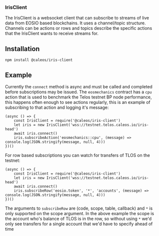 ### IrisClient

The IrisClient is a websocket client that can subscribe to streams of live data from EOSIO based blockchains. It uses a channel/topic structure. Channels can be actions or rows and topics describe the specific actions that the IrisClient wants to receive streams for.

## Installation

`npm install @caleos/iris-client`

## Example

Currently the `connect` method is async and must be called and completed before subscriptions may be issued. The `eosmechanics` contract has a `cpu` action that is used to benchmark the Telos testnet BP node performance, this happens often enough to see actions regularly, this is an example of subscribing to that action and logging it's message:

```
(async () => {
    const IrisClient = require('@caleos/iris-client')
    let iris = new IrisClient('wss://testnet.telos.caleos.io/iris-head')
    await iris.connect()
    iris.subscribeAction('eosmechanics::cpu', (message) => console.log(JSON.stringify(message, null, 4)))
})()
```

For row based subscriptions you can watch for transfers of TLOS on the testnet:

```
(async () => {
    const IrisClient = require('@caleos/iris-client')
    let iris = new IrisClient('wss://testnet.telos.caleos.io/iris-head')
    await iris.connect()
    iris.subscribeRow('eosio.token', '*', 'accounts', (message) => console.log(JSON.stringify(message, null, 4)))
})()
```

The arguments to `subscribeRow` are (code, scope, table, callback) and `*` is only supported on the scope argument. In the above example the scope is the account who's balance of TLOS is in the row, so without using `*` we'd only see transfers for a single account that we'd have to specify ahead of time
